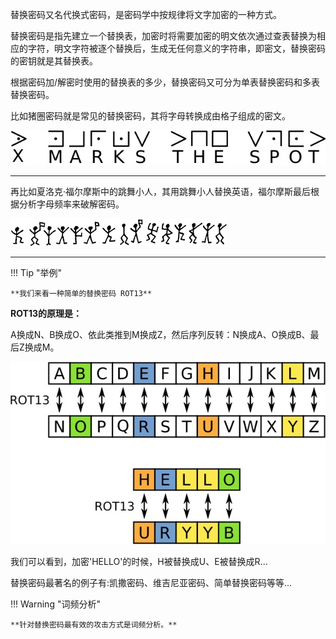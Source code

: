 替换密码又名代换式密码，是密码学中按规律将文字加密的一种方式。

替换密码是指先建立一个替换表，加密时将需要加密的明文依次通过查表替换为相应的字符，明文字符被逐个替换后，生成无任何意义的字符串，即密文，替换密码的密钥就是其替换表。

根据密码加/解密时使用的替换表的多少，替换密码又可分为单表替换密码和多表替换密码。

比如猪圈密码就是常见的替换密码，其将字母转换成由格子组成的密文。

![substi](image/SubstitutionCiphers-1.png)

---

再比如夏洛克·福尔摩斯中的跳舞小人，其用跳舞小人替换英语，福尔摩斯最后根据分析字母频率来破解密码。

![substi](image/SubstitutionCiphers-2.png)

----

!!! Tip "举例"

	**我们来看一种简单的替换密码 ROT13**


**ROT13的原理是：**

A换成N、B换成O、依此类推到M换成Z，然后序列反转：N换成A、O换成B、最后Z换成M。

![substi](image/SubstitutionCiphers-3.png)

我们可以看到，加密'HELLO'的时候，H被替换成U、E被替换成R...

替换密码最著名的例子有:凯撒密码、维吉尼亚密码、简单替换密码等等...

!!! Warning "词频分析"

	**针对替换密码最有效的攻击方式是词频分析。**
